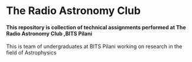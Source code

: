 # The Radio Astronomy Club

#### This repository is collection of technical assignments performed at The Radio Astronomy Club ,BITS Pilani

This is team of undergraduates at BITS Pilani working on research in the field of Astrophysics
